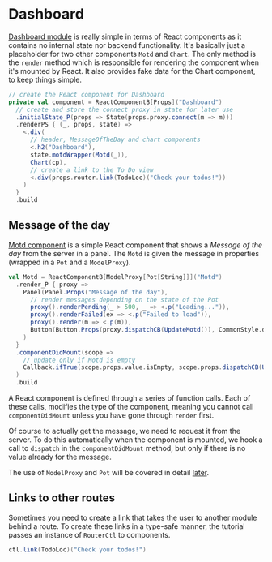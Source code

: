 # Dashboard

[Dashboard module](https://github.com/ochrons/scalajs-spa-tutorial/tree/master/client/src/main/scala/spatutorial/client/modules/Dashboard.scala) is really simple 
in terms of React components as it contains no internal state nor backend functionality. It's basically just a placeholder for two other components 
`Motd` and `Chart`. The only method is the `render` method which is responsible for rendering the component when it's mounted by React. It also provides 
fake data for the Chart component, to keep things simple.

```scala
// create the React component for Dashboard
private val component = ReactComponentB[Props]("Dashboard")
  // create and store the connect proxy in state for later use
  .initialState_P(props => State(props.proxy.connect(m => m)))
  .renderPS { (_, props, state) =>
    <.div(
      // header, MessageOfTheDay and chart components
      <.h2("Dashboard"),
      state.motdWrapper(Motd(_)),
      Chart(cp),
      // create a link to the To Do view
      <.div(props.router.link(TodoLoc)("Check your todos!"))
    )
  }
  .build
```

## Message of the day

[Motd component](https://github.com/ochrons/scalajs-spa-tutorial/tree/master/client/src/main/scala/spatutorial/client/components/Motd.scala) is a simple React
component that shows a *Message of the day* from the server in a panel. The `Motd` is given the message in properties (wrapped in a `Pot` and a
`ModelProxy`).

```scala
val Motd = ReactComponentB[ModelProxy[Pot[String]]]("Motd")
  .render_P { proxy =>
    Panel(Panel.Props("Message of the day"),
      // render messages depending on the state of the Pot
      proxy().renderPending(_ > 500, _ => <.p("Loading...")),
      proxy().renderFailed(ex => <.p("Failed to load")),
      proxy().render(m => <.p(m)),
      Button(Button.Props(proxy.dispatchCB(UpdateMotd()), CommonStyle.danger), Icon.refresh, " Update")
    )
  }
  .componentDidMount(scope =>
    // update only if Motd is empty
    Callback.ifTrue(scope.props.value.isEmpty, scope.props.dispatchCB(UpdateMotd()))
  )
  .build
```
A React component is defined through a series of function calls. Each of these calls, modifies the type of the component, meaning you cannot call
`componentDidMount` unless you have gone through `render` first.

Of course to actually get the message, we need to request it from the server. To do this automatically when the component is mounted, we hook a call to
`dispatch` in the `componentDidMount` method, but only if there is no value already for the message.

The use of `ModelProxy` and `Pot` will be covered in detail [later](todo-module-and-data-flow.md).

## Links to other routes

Sometimes you need to create a link that takes the user to another module behind a route. To create these links in a type-safe manner,
the tutorial passes an instance of `RouterCtl` to components.

```scala
ctl.link(TodoLoc)("Check your todos!")
```


